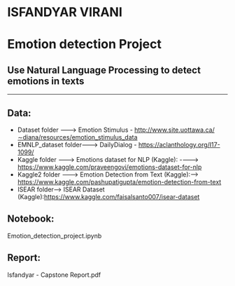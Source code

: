 # ISFANDYAR VIRANI
# Emotion detection Project
## Use Natural Language Processing to detect emotions in texts
---------------

## Data:
- Dataset folder ---> Emotion Stimulus - http://www.site.uottawa.ca/∼diana/resources/emotion_stimulus_data
- EMNLP_dataset folder--->  DailyDialog   - https://aclanthology.org/I17-1099/
- Kaggle folder ---> Emotions dataset for NLP (Kaggle): ----> https://www.kaggle.com/praveengovi/emotions-dataset-for-nlp
- Kaggle2 folder ---> Emotion Detection from Text (Kaggle):--> https://www.kaggle.com/pashupatigupta/emotion-detection-from-text
- ISEAR folder--> ISEAR Dataset (Kaggle):https://www.kaggle.com/faisalsanto007/isear-dataset

## Notebook:
Emotion_detection_project.ipynb

## Report:
Isfandyar - Capstone Report.pdf
